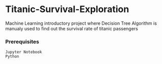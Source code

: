# Titanic-Survival-Exploration
Machine Learning introductory project where Decision Tree Algorithm is manualy used to find out the survival rate of titanic passengers

### Prerequisites

```
Jupyter Notebook
Python
```
